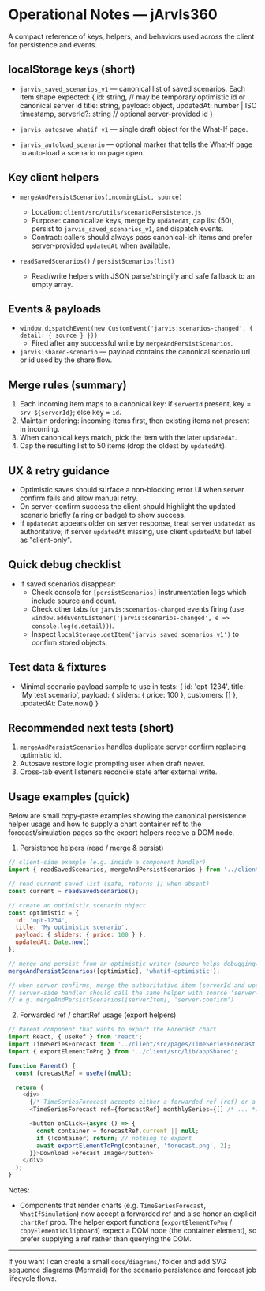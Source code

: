 # Operational Notes — jArvIs360

A compact reference of keys, helpers, and behaviors used across the client for persistence and events.

## localStorage keys (short)
- `jarvis_saved_scenarios_v1` — canonical list of saved scenarios. Each item shape expected:
  {
    id: string, // may be temporary optimistic id or canonical server id
    title: string,
    payload: object,
    updatedAt: number | ISO timestamp,
    serverId?: string // optional server-provided id
  }

- `jarvis_autosave_whatif_v1` — single draft object for the What-If page.
- `jarvis_autoload_scenario` — optional marker that tells the What‑If page to auto-load a scenario on page open.

## Key client helpers
- `mergeAndPersistScenarios(incomingList, source)`
  - Location: `client/src/utils/scenarioPersistence.js`
  - Purpose: canonicalize keys, merge by `updatedAt`, cap list (50), persist to `jarvis_saved_scenarios_v1`, and dispatch events.
  - Contract: callers should always pass canonical-ish items and prefer server-provided `updatedAt` when available.

- `readSavedScenarios()` / `persistScenarios(list)`
  - Read/write helpers with JSON parse/stringify and safe fallback to an empty array.

## Events & payloads
- `window.dispatchEvent(new CustomEvent('jarvis:scenarios-changed', { detail: { source } }))`
  - Fired after any successful write by `mergeAndPersistScenarios`.
- `jarvis:shared-scenario` — payload contains the canonical scenario url or id used by the share flow.

## Merge rules (summary)
1. Each incoming item maps to a canonical key: if `serverId` present, key = `srv-${serverId}`; else key = `id`.
2. Maintain ordering: incoming items first, then existing items not present in incoming.
3. When canonical keys match, pick the item with the later `updatedAt`.
4. Cap the resulting list to 50 items (drop the oldest by `updatedAt`).

## UX & retry guidance
- Optimistic saves should surface a non-blocking error UI when server confirm fails and allow manual retry.
- On server-confirm success the client should highlight the updated scenario briefly (a ring or badge) to show success.
- If `updatedAt` appears older on server response, treat server `updatedAt` as authoritative; if server `updatedAt` missing, use client `updatedAt` but label as "client-only".

## Quick debug checklist
- If saved scenarios disappear:
  - Check console for `[persistScenarios]` instrumentation logs which include source and count.
  - Check other tabs for `jarvis:scenarios-changed` events firing (use `window.addEventListener('jarvis:scenarios-changed', e => console.log(e.detail))`).
  - Inspect `localStorage.getItem('jarvis_saved_scenarios_v1')` to confirm stored objects.

## Test data & fixtures
- Minimal scenario payload sample to use in tests:
{
  id: 'opt-1234',
  title: 'My test scenario',
  payload: { sliders: { price: 100 }, customers: [] },
  updatedAt: Date.now()
}

## Recommended next tests (short)
1. `mergeAndPersistScenarios` handles duplicate server confirm replacing optimistic id.
2. Autosave restore logic prompting user when draft newer.
3. Cross-tab event listeners reconcile state after external write.

## Usage examples (quick)

Below are small copy-paste examples showing the canonical persistence helper usage and how to supply a chart container ref to the forecast/simulation pages so the export helpers receive a DOM node.

1) Persistence helpers (read / merge & persist)

```javascript
// client-side example (e.g. inside a component handler)
import { readSavedScenarios, mergeAndPersistScenarios } from '../client/src/utils/scenarioPersistence';

// read current saved list (safe, returns [] when absent)
const current = readSavedScenarios();

// create an optimistic scenario object
const optimistic = {
  id: 'opt-1234',
  title: 'My optimistic scenario',
  payload: { sliders: { price: 100 } },
  updatedAt: Date.now()
};

// merge and persist from an optimistic writer (source helps debugging/logs)
mergeAndPersistScenarios([optimistic], 'whatif-optimistic');

// when server confirms, merge the authoritative item (serverId and updatedAt)
// server-side handler should call the same helper with source 'server-confirm'
// e.g. mergeAndPersistScenarios([serverItem], 'server-confirm')
```

2) Forwarded ref / chartRef usage (export helpers)

```javascript
// Parent component that wants to export the Forecast chart
import React, { useRef } from 'react';
import TimeSeriesForecast from '../client/src/pages/TimeSeriesForecast';
import { exportElementToPng } from '../client/src/lib/appShared';

function Parent() {
  const forecastRef = useRef(null);

  return (
    <div>
      {/* TimeSeriesForecast accepts either a forwarded ref (ref) or a chartRef prop */}
      <TimeSeriesForecast ref={forecastRef} monthlySeries={[] /* ... */} />

      <button onClick={async () => {
        const container = forecastRef.current || null;
        if (!container) return; // nothing to export
        await exportElementToPng(container, 'forecast.png', 2);
      }}>Download Forecast Image</button>
    </div>
  );
}
```

Notes:
- Components that render charts (e.g. `TimeSeriesForecast`, `WhatIfSimulation`) now accept a forwarded ref and also honor an explicit `chartRef` prop. The helper export functions (`exportElementToPng` / `copyElementToClipboard`) expect a DOM node (the container element), so prefer supplying a ref rather than querying the DOM.



---

If you want I can create a small `docs/diagrams/` folder and add SVG sequence diagrams (Mermaid) for the scenario persistence and forecast job lifecycle flows.